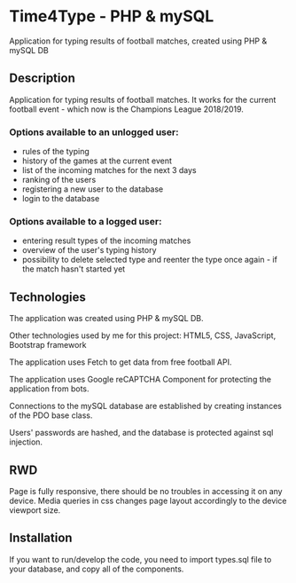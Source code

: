 # Time4Type - PHP & mySQL
Application for typing results of football matches, created using PHP & mySQL DB

## Description
Application for typing results of football matches. It works for the current football event - which now is the Champions League 2018/2019.

### Options available to an unlogged user:

- rules of the typing
- history of the games at the current event
- list of the incoming matches for the next 3 days
- ranking of the users
- registering a new user to the database
- login to the database

### Options available to a logged user:

- entering result types of the incoming matches
- overview of the user's typing history
- possibility to delete selected type and reenter the type once again - if the match hasn't started yet

## Technologies

The application was created using PHP & mySQL DB.

Other technologies used by me for this project: HTML5, CSS, JavaScript, Bootstrap framework

The application uses Fetch to get data from free football API. 

The application uses Google reCAPTCHA Component for protecting the application from bots.

Connections to the mySQL database are established by creating instances of the PDO base class.

Users' passwords are hashed, and the database is protected against sql injection.

## RWD

Page is fully responsive, there should be no troubles in accessing it on any device. Media queries in css changes page layout accordingly to the device viewport size.

## Installation

If you want to run/develop the code, you need to import types.sql file to your database, and copy all of the components.


